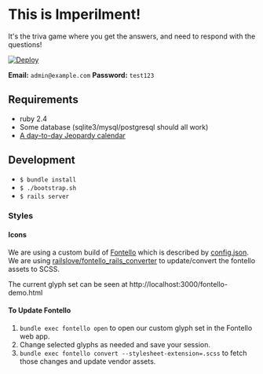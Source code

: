 # This is Imperilment!

It's the triva game where you get the answers, and need to respond with the questions!

[![Deploy](https://www.herokucdn.com/deploy/button.svg)](https://heroku.com/deploy)

**Email:** `admin@example.com` **Password:** `test123`

## Requirements

* ruby 2.4
* Some database (sqlite3/mysql/postgresql should all work)
* [A day-to-day Jeopardy calendar](http://www.amazon.com/Jeopardy-2015-Day-Day-Calendar/dp/1449451942/)

## Development

 - `$ bundle install`
 - `$ ./bootstrap.sh`
 - `$ rails server`

### Styles

#### Icons

We are using a custom build of [Fontello](http://fontello.com/) which is
described by [config.json][1]. We are using [railslove/fontello_rails_converter][2]
to update/convert the fontello assets to SCSS.

The current glyph set can be seen at http://localhost:3000/fontello-demo.html

#### To Update Fontello

1. `bundle exec fontello open` to open our custom glyph set in the Fontello web app.
2. Change selected glyphs as needed and save your session.
3. `bundle exec fontello convert --stylesheet-extension=.scss` to fetch those changes and update vendor assets.

[1]: /vendor/assets/fonts/config.json
[2]: https://github.com/railslove/fontello_rails_converter
